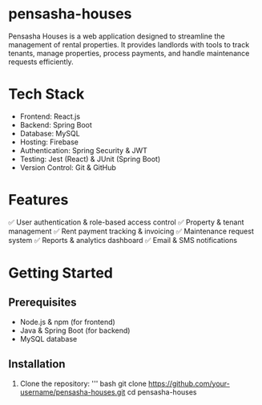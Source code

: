 # pensasha-houses
Pensasha Houses is a web application designed to streamline the management of rental properties. It provides landlords with tools to track tenants, manage properties, process payments, and handle maintenance requests efficiently.

# Tech Stack
- Frontend: React.js
- Backend: Spring Boot
- Database: MySQL
- Hosting: Firebase
- Authentication: Spring Security & JWT
- Testing: Jest (React) & JUnit (Spring Boot)
- Version Control: Git & GitHub

# Features
✅ User authentication & role-based access control
✅ Property & tenant management
✅ Rent payment tracking & invoicing
✅ Maintenance request system
✅ Reports & analytics dashboard
✅ Email & SMS notifications

# Getting Started

## Prerequisites
- Node.js & npm (for frontend)
- Java & Spring Boot (for backend)
- MySQL database

## Installation
1. Clone the repository:
''' bash
git clone https://github.com/your-username/pensasha-houses.git
cd pensasha-houses
